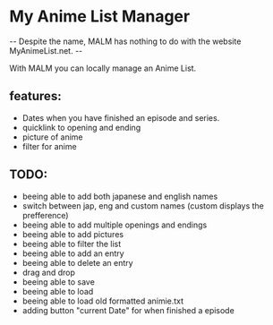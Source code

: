 # My Anime List Manager
-- Despite the name, MALM has nothing to do with the website MyAnimeList.net. --

With MALM you can locally manage an Anime List. 

## features:
* Dates when you have finished an episode and series.
* quicklink to opening and ending
* picture of anime
* filter for anime


## TODO:
* beeing able to add both japanese and english names
* switch between jap, eng and custom names (custom displays the prefference)
* beeing able to add multiple openings and endings
* beeing able to add pictures
* beeing able to filter the list
* beeing able to add an entry
* beeing able to delete an entry
* drag and drop
* beeing able to save
* beeing able to load
* beeing able to load old formatted animie.txt
* adding button "current Date" for when finished a episode
